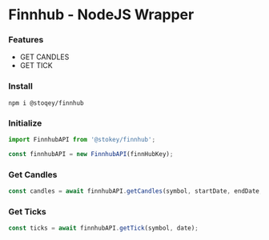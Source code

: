 # Finnhub - NodeJS Wrapper

### Features

- GET CANDLES
- GET TICK

### Install
```
npm i @stoqey/finnhub
```

### Initialize
```ts
import FinnhubAPI from '@stokey/finnhub';

const finnhubAPI = new FinnhubAPI(finnHubKey);
```

### Get Candles
```ts
const candles = await finnhubAPI.getCandles(symbol, startDate, endDate, '1');
```

### Get Ticks
```ts
const ticks = await finnhubAPI.getTick(symbol, date);
```
